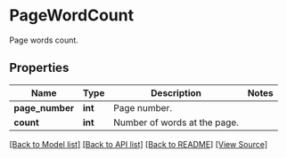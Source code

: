 # PageWordCount
Page words count.

## Properties
Name | Type | Description | Notes
------------ | ------------- | ------------- | -------------
**page_number** | **int** | Page number. | 
**count** | **int** | Number of words at the page. | 

[[Back to Model list]](../README.md#documentation-for-models) [[Back to API list]](../README.md#documentation-for-api-endpoints) [[Back to README]](../README.md) [[View Source]](../src/Aspose/PDF/Model/PageWordCount.php)


